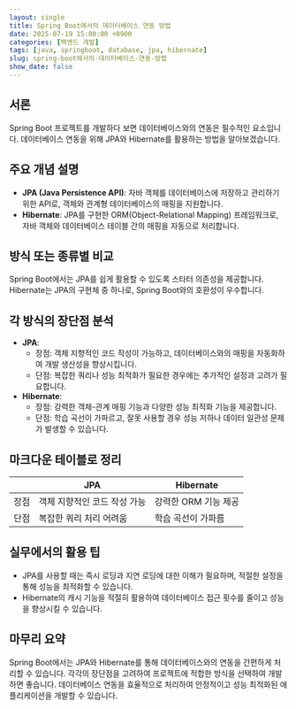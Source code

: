 ```yaml
---
layout: single
title: Spring Boot에서의 데이터베이스 연동 방법
date: 2025-07-19 15:00:00 +0900
categories: [백엔드 개발]
tags: [java, springboot, database, jpa, hibernate]
slug: spring-boot에서의-데이터베이스-연동-방법
show_date: false
---
```


## 서론
Spring Boot 프로젝트를 개발하다 보면 데이터베이스와의 연동은 필수적인 요소입니다. 데이터베이스 연동을 위해 JPA와 Hibernate를 활용하는 방법을 알아보겠습니다.

## 주요 개념 설명
- **JPA (Java Persistence API)**: 자바 객체를 데이터베이스에 저장하고 관리하기 위한 API로, 객체와 관계형 데이터베이스의 매핑을 지원합니다.
- **Hibernate**: JPA를 구현한 ORM(Object-Relational Mapping) 프레임워크로, 자바 객체와 데이터베이스 테이블 간의 매핑을 자동으로 처리합니다.

## 방식 또는 종류별 비교
Spring Boot에서는 JPA를 쉽게 활용할 수 있도록 스타터 의존성을 제공합니다. Hibernate는 JPA의 구현체 중 하나로, Spring Boot와의 호환성이 우수합니다.

## 각 방식의 장단점 분석
- **JPA**: 
  - 장점: 객체 지향적인 코드 작성이 가능하고, 데이터베이스와의 매핑을 자동화하여 개발 생산성을 향상시킵니다.
  - 단점: 복잡한 쿼리나 성능 최적화가 필요한 경우에는 추가적인 설정과 고려가 필요합니다.
- **Hibernate**: 
  - 장점: 강력한 객체-관계 매핑 기능과 다양한 성능 최적화 기능을 제공합니다.
  - 단점: 학습 곡선이 가파르고, 잘못 사용할 경우 성능 저하나 데이터 일관성 문제가 발생할 수 있습니다.

## 마크다운 테이블로 정리

|         | JPA                        | Hibernate                  |
|---------|----------------------------|----------------------------|
| 장점    | 객체 지향적인 코드 작성 가능 | 강력한 ORM 기능 제공       |
| 단점    | 복잡한 쿼리 처리 어려움     | 학습 곡선이 가파름          |

## 실무에서의 활용 팁
- JPA를 사용할 때는 즉시 로딩과 지연 로딩에 대한 이해가 필요하며, 적절한 설정을 통해 성능을 최적화할 수 있습니다.
- Hibernate의 캐시 기능을 적절히 활용하여 데이터베이스 접근 횟수를 줄이고 성능을 향상시킬 수 있습니다.

## 마무리 요약
Spring Boot에서는 JPA와 Hibernate를 통해 데이터베이스와의 연동을 간편하게 처리할 수 있습니다. 각각의 장단점을 고려하여 프로젝트에 적합한 방식을 선택하여 개발하면 좋습니다. 데이터베이스 연동을 효율적으로 처리하여 안정적이고 성능 최적화된 애플리케이션을 개발할 수 있습니다.